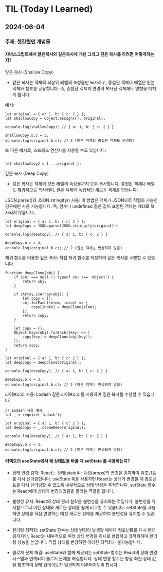 # TIL (Today I Learned)

## 2024-06-04

### 주제: 헷갈렸던 개념들

#### 자바스크립트에서 얕은복사와 깊은복사에 개념 그리고 깊은 복사를 하려면 어떻게하는지?

얕은 복사 (Shallow Copy)

- 얕은 복사는 객체의 최상위 레벨의 속성들만 복사하고, 중첩된 객체나 배열은 원본 객체와 참조를 공유합니다. 즉, 중첩된 객체의 변경이 복사된 객체에도 영향을 미치게 됩니다.

예시: 

````
let original = { a: 1, b: { c: 2 } };
let shallowCopy = Object.assign({}, original);

console.log(shallowCopy); // { a: 1, b: { c: 2 } }

shallowCopy.b.c = 3;
console.log(original.b.c); // 3 (원본 객체의 중첩된 객체도 변경됨)

````

또 다른 예시로, 스프레드 연산자를 사용할 수도 있습니다:

````

let shallowCopy2 = { ...original };

````

깊은 복사 (Deep Copy)

- 깊은 복사는 객체의 모든 레벨의 속성들까지 모두 복사합니다. 중첩된 객체나 배열도 재귀적으로 복사되며, 원본 객체와 독립적인 새로운 객체를 만듭니다.

JSON.parse()와 JSON.stringify() 사용: 이 방법은 객체가 JSON으로 직렬화 가능한 경우에만 사용 가능합니다. 즉, 함수나 undefined 같은 값이 포함된 객체는 제대로 복사되지 않습니다.

````
let original = { a: 1, b: { c: 2 } };
let deepCopy = JSON.parse(JSON.stringify(original));

console.log(deepCopy); // { a: 1, b: { c: 2 } }

deepCopy.b.c = 3;
console.log(original.b.c); // 2 (원본 객체는 변경되지 않음)

````

재귀 함수를 이용한 깊은 복사: 직접 재귀 함수를 작성하여 깊은 복사를 수행할 수 있습니다.

````
function deepClone(obj) {
    if (obj === null || typeof obj !== 'object') {
        return obj;
    }

    if (Array.isArray(obj)) {
        let copy = [];
        obj.forEach((elem, index) => {
            copy[index] = deepClone(elem);
        });
        return copy;
    }

    let copy = {};
    Object.keys(obj).forEach((key) => {
        copy[key] = deepClone(obj[key]);
    });
    return copy;
}

let original = { a: 1, b: { c: 2 } };
let deepCopy = deepClone(original);

console.log(deepCopy); // { a: 1, b: { c: 2 } }

deepCopy.b.c = 3;
console.log(original.b.c); // 2 (원본 객체는 변경되지 않음)

````

라이브러리 사용: Lodash 같은 라이브러리를 사용하여 깊은 복사를 수행할 수 있습니다.

````
// Lodash 사용 예시
let _ = require('lodash');

let original = { a: 1, b: { c: 2 } };
let deepCopy = _.cloneDeep(original);

console.log(deepCopy); // { a: 1, b: { c: 2 } }

deepCopy.b.c = 3;
console.log(original.b.c); // 2 (원본 객체는 변경되지 않음)

````

#### 리액트의 useState에서 왜 상태값을 바꿀 때 setState 를 사용하는지?

- 상태 변경 감지: React는 상태(state)나 속성(props)의 변경을 감지하여 컴포넌트를 다시 렌더링합니다. useState 훅을 사용하면 React는 상태가 변경될 때 컴포넌트를 다시 렌더링할 수 있도록 내부적으로 상태 변경을 추적합니다. setState 함수는 React에게 상태가 변경되었음을 알리는 역할을 합니다.

- 불벙성 유지: React의 상태 관리 철학은 불변성을 유지하는 것입니다. 불변성을 유지함으로써 이전 상태와 새로운 상태를 쉽게 비교할 수 있습니다. setState를 사용하면 상태를 직접 변경하는 대신 새로운 상태를 제공하여 불변성을 유지할 수 있습니다.

- 렌더링 최적화: setState 함수는 상태 변경이 발생할 때마다 컴포넌트를 다시 렌더링하지만, React는 내부적으로 여러 상태 변경을 하나로 병합하고 최적화하여 렌더링 성능을 높입니다. 직접 상태를 변경하면 이러한 최적화가 불가능합니다.

- 클로저 문제 해결: useState와 함께 제공되는 setState 함수는 React의 상태 변경 시스템과 연계되어 클로저 문제를 해결합니다. 상태 변경 함수는 항상 최신 상태 값을 참조하여 상태 업데이트가 일관되게 이루어지도록 합니다.